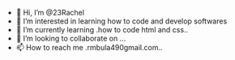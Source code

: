 - 👋 Hi, I’m @23Rachel
- 👀 I’m interested in learning how to code and develop softwares
- 🌱 I’m currently learning .how to code html and css..
- 💞️ I’m looking to collaborate on ...
- 📫 How to reach me .rmbula490gmail.com..

<!---
23Rachel/23Rachel is a ✨ special ✨ repository because its `README.md` (this file) appears on your GitHub profile.
You can click the Preview link to take a look at your changes.
--->
